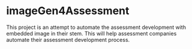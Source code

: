 # imageGen4Assessment
This project is an attempt to automate the assessment development with embedded image in their stem. This will help assessment companies automate their assessment development process.

